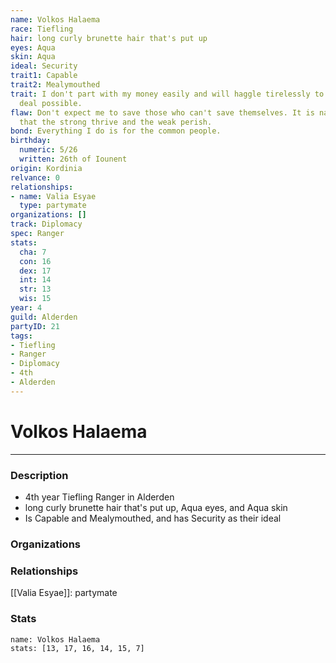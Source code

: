 ```yaml
---
name: Volkos Halaema
race: Tiefling
hair: long curly brunette hair that's put up
eyes: Aqua
skin: Aqua
ideal: Security
trait1: Capable
trait2: Mealymouthed
trait: I don't part with my money easily and will haggle tirelessly to get the best
  deal possible.
flaw: Don't expect me to save those who can't save themselves. It is nature's way
  that the strong thrive and the weak perish.
bond: Everything I do is for the common people.
birthday:
  numeric: 5/26
  written: 26th of Iounent
origin: Kordinia
relvance: 0
relationships:
- name: Valia Esyae
  type: partymate
organizations: []
track: Diplomacy
spec: Ranger
stats:
  cha: 7
  con: 16
  dex: 17
  int: 14
  str: 13
  wis: 15
year: 4
guild: Alderden
partyID: 21
tags:
- Tiefling
- Ranger
- Diplomacy
- 4th
- Alderden
---
```

# Volkos Halaema
---
### Description
- 4th year Tiefling Ranger in Alderden
- long curly brunette hair that's put up, Aqua eyes, and Aqua skin
- Is Capable and Mealymouthed, and has Security as their ideal

### Organizations
### Relationships
[[Valia Esyae]]: partymate
### Stats
```statblock
name: Volkos Halaema
stats: [13, 17, 16, 14, 15, 7]
```